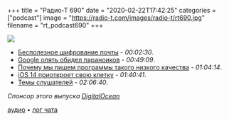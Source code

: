 +++
title = "Радио-Т 690"
date = "2020-02-22T17:42:25"
categories = ["podcast"]
image = "https://radio-t.com/images/radio-t/rt690.jpg"
filename = "rt_podcast690"
+++

![](https://radio-t.com/images/radio-t/rt690.jpg)

- [Бесполезное шифрование почты](https://latacora.micro.blog/2020/02/19/stop-using-encrypted.html) - *00:02:30*.
- [Google опять обидел параноиков](https://www.forbes.com/sites/gordonkelly/2020/02/20/google-chrome-80-upgrade-deep-linking-update-chrome-browser/) - *00:49:09*.
- [Почему мы пишем программы такого низкого качества](https://habr.com/ru/post/488194/) - *01:04:14*.
- [iOS 14 приоткроет свою клетку](https://www.theverge.com/2020/2/21/21146804/apple-ios-14-features-default-apps-settings-restrictions-apis-rumors) - *01:40:41*.
- [Темы слушателей](https://radio-t.com/p/2020/02/18/prep-690/) - *02:06:40*.

*Спонсор этого выпуска [DigitalOcean](https://www.digitalocean.com)*


[аудио](https://cdn.radio-t.com/rt_podcast690.mp3) • [лог чата](https://chat.radio-t.com/logs/radio-t-690.html)
<audio src="https://cdn.radio-t.com/rt_podcast690.mp3" preload="none"></audio>
